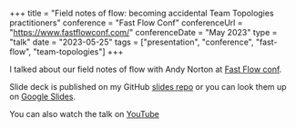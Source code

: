 +++
title =  "Field notes of flow: becoming accidental Team Topologies practitioners"
conference = "Fast Flow Conf"
conferenceUrl = "https://www.fastflowconf.com/"
conferenceDate = "May 2023"
type = "talk"
date = "2023-05-25"
tags = ["presentation", "conference", "fast-flow", "team-topologies"]
+++

I talked about our field notes of flow with Andy Norton at [Fast Flow conf](https://www.fastflowconf.com/).

Slide deck is published on my GitHub [slides repo](https://github.com/Apostolos-Daniel/slides/blob/main/2023-fast-flow-conf/field-notes-of-flow-being-accidental-team-topologies-practitioners.pdf) or you can look them up on [Google Slides](https://docs.google.com/presentation/d/1RiGB0esCLIcijXZmuG4hKPdH2ngwh_tuRuWR-fhIVsc/edit?usp=sharing).

You can also watch the talk on [YouTube](https://youtu.be/jbb2kXs0Wcc)

